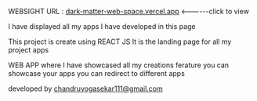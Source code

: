 WEBSIGHT URL : [dark-matter-web-space.vercel.app](https://dark-matter-web-space.vercel.app/) <------click to view 

I have displayed all my apps I have developed in this page 

This project is create using 
REACT JS
It is the landing page for all my project apps

WEB APP 
where I have showcased all my creations 
ferature 
you can showcase your apps 
you can redirect to different apps

developed by chandruyogasekar111@gmail.com

